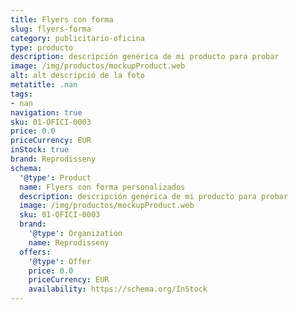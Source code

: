 ```yaml
---
title: Flyers con forma
slug: flyers-forma
category: publicitario-oficina
type: producto
description: descripción genérica de mi producto para probar
image: /img/productos/mockupProduct.web
alt: alt descripció de la foto
metatitle: .nan
tags:
- nan
navigation: true
sku: 01-OFICI-0003
price: 0.0
priceCurrency: EUR
inStock: true
brand: Reprodisseny
schema:
  '@type': Product
  name: Flyers con forma personalizados
  description: descripción genérica de mi producto para probar
  image: /img/productos/mockupProduct.web
  sku: 01-OFICI-0003
  brand:
    '@type': Organization
    name: Reprodisseny
  offers:
    '@type': Offer
    price: 0.0
    priceCurrency: EUR
    availability: https://schema.org/InStock
---
```

